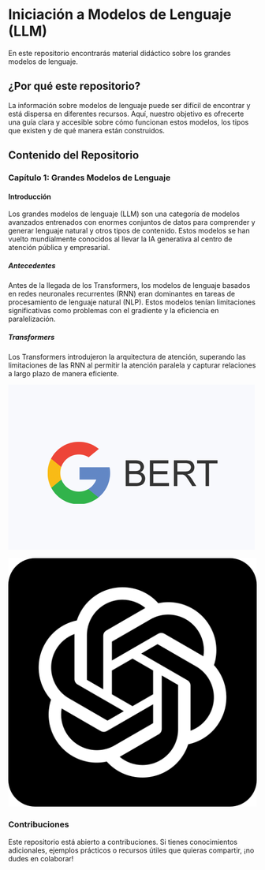 # Iniciación a Modelos de Lenguaje (LLM)

En este repositorio encontrarás material didáctico sobre los grandes modelos de lenguaje.

## ¿Por qué este repositorio?

La información sobre modelos de lenguaje puede ser difícil de encontrar y está dispersa en diferentes recursos. Aquí, nuestro objetivo es ofrecerte una guía clara y accesible sobre cómo funcionan estos modelos, los tipos que existen y de qué manera están construidos.

## Contenido del Repositorio

### Capítulo 1: Grandes Modelos de Lenguaje

#### Introducción

Los grandes modelos de lenguaje (LLM) son una categoría de modelos avanzados entrenados con enormes conjuntos de datos para comprender y generar lenguaje natural y otros tipos de contenido. Estos modelos se han vuelto mundialmente conocidos al llevar la IA generativa al centro de atención pública y empresarial.

##### Antecedentes

Antes de la llegada de los Transformers, los modelos de lenguaje basados en redes neuronales recurrentes (RNN) eran dominantes en tareas de procesamiento de lenguaje natural (NLP). Estos modelos tenían limitaciones significativas como problemas con el gradiente y la eficiencia en paralelización.

##### Transformers

Los Transformers introdujeron la arquitectura de atención, superando las limitaciones de las RNN al permitir la atención paralela y capturar relaciones a largo plazo de manera eficiente.



   ![Logo de BERT](bert.png)

   ![Logo de ChatGPT](chatgpt.png)



### Contribuciones

Este repositorio está abierto a contribuciones. Si tienes conocimientos adicionales, ejemplos prácticos o recursos útiles que quieras compartir, ¡no dudes en colaborar!
